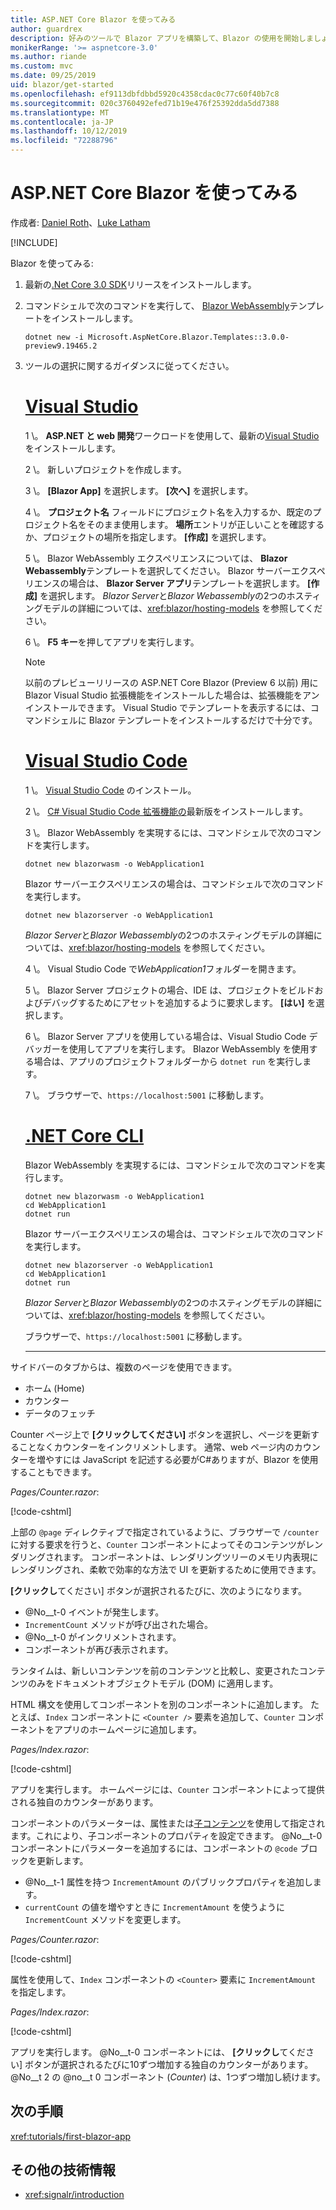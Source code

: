 ```yaml
---
title: ASP.NET Core Blazor を使ってみる
author: guardrex
description: 好みのツールで Blazor アプリを構築して、Blazor の使用を開始しましょう。
monikerRange: '>= aspnetcore-3.0'
ms.author: riande
ms.custom: mvc
ms.date: 09/25/2019
uid: blazor/get-started
ms.openlocfilehash: ef9113dbfdbbd5920c4358cdac0c77c60f40b7c8
ms.sourcegitcommit: 020c3760492efed71b19e476f25392dda5dd7388
ms.translationtype: MT
ms.contentlocale: ja-JP
ms.lasthandoff: 10/12/2019
ms.locfileid: "72288796"
---
```

# <a name="get-started-with-aspnet-core-blazor"></a>ASP.NET Core Blazor を使ってみる

作成者: [Daniel Roth](https://github.com/danroth27)、[Luke Latham](https://github.com/guardrex)

[!INCLUDE[](~/includes/blazorwasm-preview-notice.md)]

Blazor を使ってみる:

1. 最新の[.Net Core 3.0 SDK](https://dotnet.microsoft.com/download/dotnet-core/3.0)リリースをインストールします。

1. コマンドシェルで次のコマンドを実行して、 [Blazor WebAssembly](xref:blazor/hosting-models#blazor-webassembly)テンプレートをインストールします。

   ```dotnetcli
   dotnet new -i Microsoft.AspNetCore.Blazor.Templates::3.0.0-preview9.19465.2
   ```

1. ツールの選択に関するガイダンスに従ってください。

   # <a name="visual-studiotabvisual-studio"></a>[Visual Studio](#tab/visual-studio)

   1 \。 **ASP.NET と web 開発**ワークロードを使用して、最新の[Visual Studio](https://visualstudio.com/vs/)をインストールします。

   2 \。 新しいプロジェクトを作成します。

   3 \。 **[Blazor App]** を選択します。 **[次へ]** を選択します。

   4 \。 **プロジェクト名** フィールドにプロジェクト名を入力するか、既定のプロジェクト名をそのまま使用します。 **場所**エントリが正しいことを確認するか、プロジェクトの場所を指定します。 **[作成]** を選択します。

   5 \。 Blazor WebAssembly エクスペリエンスについては、 **Blazor Webassembly**テンプレートを選択してください。 Blazor サーバーエクスペリエンスの場合は、 **Blazor Server アプリ**テンプレートを選択します。 **[作成]** を選択します。 *Blazor Server*と*Blazor Webassembly*の2つのホスティングモデルの詳細については、<xref:blazor/hosting-models> を参照してください。

   6 \。 **F5 キー**を押してアプリを実行します。

   > [!NOTE]
   > 以前のプレビューリリースの ASP.NET Core Blazor (Preview 6 以前) 用に Blazor Visual Studio 拡張機能をインストールした場合は、拡張機能をアンインストールできます。 Visual Studio でテンプレートを表示するには、コマンドシェルに Blazor テンプレートをインストールするだけで十分です。

   # <a name="visual-studio-codetabvisual-studio-code"></a>[Visual Studio Code](#tab/visual-studio-code)

   1 \。 [Visual Studio Code](https://code.visualstudio.com/) のインストール。

   2 \。 [ C# Visual Studio Code 拡張機能の](https://marketplace.visualstudio.com/items?itemName=ms-vscode.csharp)最新版をインストールします。

   3 \。 Blazor WebAssembly を実現するには、コマンドシェルで次のコマンドを実行します。

      ```dotnetcli
      dotnet new blazorwasm -o WebApplication1
      ```

      Blazor サーバーエクスペリエンスの場合は、コマンドシェルで次のコマンドを実行します。

      ```dotnetcli
      dotnet new blazorserver -o WebApplication1
      ```

      *Blazor Server*と*Blazor Webassembly*の2つのホスティングモデルの詳細については、<xref:blazor/hosting-models> を参照してください。

   4 \。 Visual Studio Code で*WebApplication1*フォルダーを開きます。

   5 \。 Blazor Server プロジェクトの場合、IDE は、プロジェクトをビルドおよびデバッグするためにアセットを追加するように要求します。 **[はい]** を選択します。

   6 \。 Blazor Server アプリを使用している場合は、Visual Studio Code デバッガーを使用してアプリを実行します。 Blazor WebAssembly を使用する場合は、アプリのプロジェクトフォルダーから `dotnet run` を実行します。

   7 \。 ブラウザーで、`https://localhost:5001` に移動します。

   <!--

   # [Visual Studio for Mac](#tab/visual-studio-mac)

   1\. Install [Visual Studio for Mac](https://visualstudio.microsoft.com/vs/mac/). Switch the [Update channel to Preview](/visualstudio/mac/install-preview).

   2\. Select **File** > **New Solution** or **New Project**.

   3\. In the sidebar, select **.NET Core** > **App**.

   4\. For a Blazor Server experience, select the **Blazor Server App** template. For a Blazor WebAssembly experience, select the **Blazor WebAssembly App** template. Select **Next**. For information on the two Blazor hosting models, *Blazor Server* and *Blazor WebAssembly*, see <xref:blazor/hosting-models>.

   5\. The **Target Framework** defaults to **.NET Core 3.0**. Select **Next**.

   6\. In the **Project Name** field, enter `WebApplication1`. Select **Create**.

   7\. Select **Run** > **Run Without Debugging** to run the app *without the debugger*. Running with the debugger isn't supported at this time.

   -->

   # <a name="net-core-clitabnetcore-cli"></a>[.NET Core CLI](#tab/netcore-cli/)

   Blazor WebAssembly を実現するには、コマンドシェルで次のコマンドを実行します。

   ```dotnetcli
   dotnet new blazorwasm -o WebApplication1
   cd WebApplication1
   dotnet run
   ```

   Blazor サーバーエクスペリエンスの場合は、コマンドシェルで次のコマンドを実行します。

   ```dotnetcli
   dotnet new blazorserver -o WebApplication1
   cd WebApplication1
   dotnet run
   ```

   *Blazor Server*と*Blazor Webassembly*の2つのホスティングモデルの詳細については、<xref:blazor/hosting-models> を参照してください。

   ブラウザーで、`https://localhost:5001` に移動します。

   ---

サイドバーのタブからは、複数のページを使用できます。

* ホーム (Home)
* カウンター
* データのフェッチ

Counter ページ上で **[クリックしてください]** ボタンを選択し、ページを更新することなくカウンターをインクリメントします。 通常、web ページ内のカウンターを増やすには JavaScript を記述する必要がC#ありますが、Blazor を使用することもできます。

*Pages/Counter.razor*:

[!code-cshtml[](get-started/samples_snapshot/3.x/Counter1.razor?highlight=7,12-15)]

上部の `@page` ディレクティブで指定されているように、ブラウザーで `/counter` に対する要求を行うと、`Counter` コンポーネントによってそのコンテンツがレンダリングされます。 コンポーネントは、レンダリングツリーのメモリ内表現にレンダリングされ、柔軟で効率的な方法で UI を更新するために使用できます。

**[クリックし**てください] ボタンが選択されるたびに、次のようになります。

* @No__t-0 イベントが発生します。
* `IncrementCount` メソッドが呼び出された場合。
* @No__t-0 がインクリメントされます。
* コンポーネントが再び表示されます。

ランタイムは、新しいコンテンツを前のコンテンツと比較し、変更されたコンテンツのみをドキュメントオブジェクトモデル (DOM) に適用します。

HTML 構文を使用してコンポーネントを別のコンポーネントに追加します。 たとえば、`Index` コンポーネントに `<Counter />` 要素を追加して、`Counter` コンポーネントをアプリのホームページに追加します。

*Pages/Index.razor*:

[!code-cshtml[](get-started/samples_snapshot/3.x/Index1.razor?highlight=7)]

アプリを実行します。 ホームページには、`Counter` コンポーネントによって提供される独自のカウンターがあります。

コンポーネントのパラメーターは、属性または[子コンテンツ](xref:blazor/components#child-content)を使用して指定されます。これにより、子コンポーネントのプロパティを設定できます。 @No__t-0 コンポーネントにパラメーターを追加するには、コンポーネントの `@code` ブロックを更新します。

* @No__t-1 属性を持つ `IncrementAmount` のパブリックプロパティを追加します。
* `currentCount` の値を増やすときに `IncrementAmount` を使うように `IncrementCount` メソッドを変更します。

*Pages/Counter.razor*:

[!code-cshtml[](get-started/samples_snapshot/3.x/Counter2.razor?highlight=12-13,17)]

属性を使用して、`Index` コンポーネントの `<Counter>` 要素に `IncrementAmount` を指定します。

*Pages/Index.razor*:

[!code-cshtml[](get-started/samples_snapshot/3.x/Index2.razor?highlight=7)]

アプリを実行します。 @No__t-0 コンポーネントには、 **[クリックし**てください] ボタンが選択されるたびに10ずつ増加する独自のカウンターがあります。 @No__t 2 の @no__t 0 コンポーネント (*Counter*) は、1つずつ増加し続けます。

## <a name="next-steps"></a>次の手順

<xref:tutorials/first-blazor-app>

## <a name="additional-resources"></a>その他の技術情報

* <xref:signalr/introduction>
